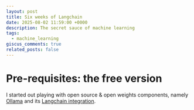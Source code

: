 ```yaml
---
layout: post
title: Six weeks of Langchain
date: 2025-08-02 11:59:00 +0000
description: The secret sauce of machine learning
tags:
  - machine_learning
giscus_comments: true
related_posts: false
---
```


# Pre-requisites: the free version

I started out playing with open source & open weights components, namely [Ollama](https://ollama.ai/) and its [Langchain integration](https://python.langchain.com/docs/integrations/chat/ollama/).
